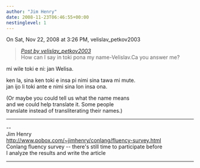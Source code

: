 ```yaml
---
author: "Jim Henry"
date: 2008-11-23T06:46:55+00:00
nestinglevel: 1
---
```

On Sat, Nov 22, 2008 at 3:26 PM, velislav\_petkov2003  

> [_Post by velislav\_petkov2003_](/iFBdLShp/how-can-i-say-in-toki-pona-my-name#post1)  
> How can I say in toki pona my name-Velislav.Ca you answer me?  
> 

mi wile toki e ni: jan Welisa.  
  
ken la, sina ken toki e insa pi nimi sina tawa mi mute.  
jan ijo li toki ante e nimi sina lon insa ona.  
  
(Or maybe you could tell us what the name means  
and we could help translate it. Some people  
translate instead of transliterating their names.)  

***

\--  
Jim Henry  
http://www.pobox.com/~jimhenry/conlang/fluency-survey.html  
Conlang fluency survey -- there's still time to participate before  
I analyze the results and write the article  


***